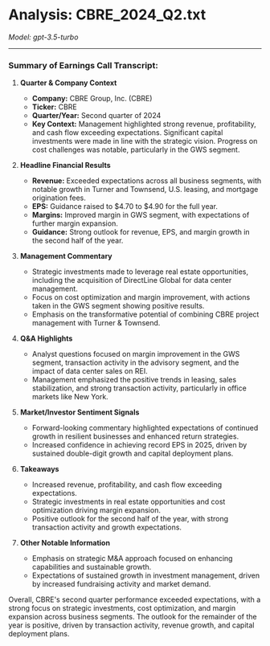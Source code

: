 # Analysis: CBRE_2024_Q2.txt

*Model: gpt-3.5-turbo*

---

### Summary of Earnings Call Transcript:

1. **Quarter & Company Context**
   - **Company:** CBRE Group, Inc. (CBRE)
   - **Ticker:** CBRE
   - **Quarter/Year:** Second quarter of 2024
   - **Key Context:** Management highlighted strong revenue, profitability, and cash flow exceeding expectations. Significant capital investments were made in line with the strategic vision. Progress on cost challenges was notable, particularly in the GWS segment.

2. **Headline Financial Results**
   - **Revenue:** Exceeded expectations across all business segments, with notable growth in Turner and Townsend, U.S. leasing, and mortgage origination fees.
   - **EPS:** Guidance raised to $4.70 to $4.90 for the full year.
   - **Margins:** Improved margin in GWS segment, with expectations of further margin expansion.
   - **Guidance:** Strong outlook for revenue, EPS, and margin growth in the second half of the year.

3. **Management Commentary**
   - Strategic investments made to leverage real estate opportunities, including the acquisition of DirectLine Global for data center management.
   - Focus on cost optimization and margin improvement, with actions taken in the GWS segment showing positive results.
   - Emphasis on the transformative potential of combining CBRE project management with Turner & Townsend.

4. **Q&A Highlights**
   - Analyst questions focused on margin improvement in the GWS segment, transaction activity in the advisory segment, and the impact of data center sales on REI.
   - Management emphasized the positive trends in leasing, sales stabilization, and strong transaction activity, particularly in office markets like New York.

5. **Market/Investor Sentiment Signals**
   - Forward-looking commentary highlighted expectations of continued growth in resilient businesses and enhanced return strategies.
   - Increased confidence in achieving record EPS in 2025, driven by sustained double-digit growth and capital deployment plans.

6. **Takeaways**
   - Increased revenue, profitability, and cash flow exceeding expectations.
   - Strategic investments in real estate opportunities and cost optimization driving margin expansion.
   - Positive outlook for the second half of the year, with strong transaction activity and growth expectations.

7. **Other Notable Information**
   - Emphasis on strategic M&A approach focused on enhancing capabilities and sustainable growth.
   - Expectations of sustained growth in investment management, driven by increased fundraising activity and market demand.

Overall, CBRE's second quarter performance exceeded expectations, with a strong focus on strategic investments, cost optimization, and margin expansion across business segments. The outlook for the remainder of the year is positive, driven by transaction activity, revenue growth, and capital deployment plans.